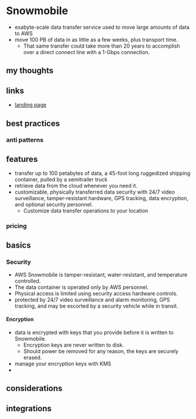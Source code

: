# Snowmobile

- exabyte-scale data transfer service used to move large amounts of data to AWS
- move 100 PB of data in as little as a few weeks, plus transport time.
  - That same transfer could take more than 20 years to accomplish over a direct connect line with a 1-Gbps connection.

## my thoughts

## links

- [landing page](https://aws.amazon.com/snowmobile/)

## best practices

### anti patterns

## features

- transfer up to 100 petabytes of data, a 45-foot long ruggedized shipping container, pulled by a semitrailer truck
- retrieve data from the cloud whenever you need it.
- customizable, physically transferred data security with 24/7 video surveillance, tamper-resistant hardware, GPS tracking, data encryption, and optional security personnel.
  - Customize data transfer operations to your location

### pricing

## basics

### Security

- AWS Snowmobile is tamper-resistant, water-resistant, and temperature controlled.
- The data container is operated only by AWS personnel.
- Physical access is limited using security access hardware controls.
- protected by 24/7 video surveillance and alarm monitoring, GPS tracking, and may be escorted by a security vehicle while in transit.

#### Encryption

- data is encrypted with keys that you provide before it is written to Snowmobile.
  - Encryption keys are never written to disk.
  - Should power be removed for any reason, the keys are securely erased.
- manage your encryption keys with KMS
-

## considerations

## integrations
